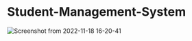 # Student-Management-System
![Screenshot from 2022-11-18 16-20-41](https://user-images.githubusercontent.com/36708000/202717801-804a83a7-078d-457f-8c67-47dcc4882d08.png)
